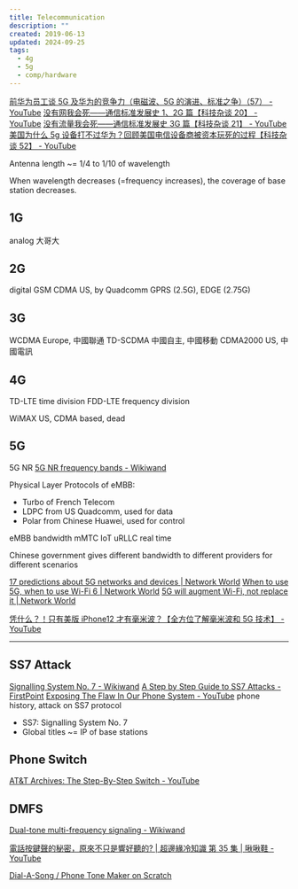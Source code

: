 ```yaml
---
title: Telecommunication
description: ""
created: 2019-06-13
updated: 2024-09-25
tags:
  - 4g
  - 5g
  - comp/hardware
---
```


[前华为员工谈 5G 及华为的竞争力（电磁波、5G 的演进、标准之争）（57） - YouTube](https://www.youtube.com/watch?v=n8bYXMSRY_Y)
[没有网我会死——通信标准发展史 1、2G 篇【科技杂谈 20】 - YouTube](https://www.youtube.com/watch?v=U3M6mUXAz4I)
[没有流量我会死——通信标准发展史 3G 篇【科技杂谈 21】 - YouTube](https://www.youtube.com/watch?v=pt5CxHSvqdE)
[美国为什么 5g 设备打不过华为？回顾美国电信设备商被资本玩死的过程【科技杂谈 52】 - YouTube](https://www.youtube.com/watch?v=sjjnMwnm2IY)

Antenna length ~= 1/4 to 1/10 of wavelength

When wavelength decreases (=frequency increases), the coverage of base station decreases.

## 1G

analog 大哥大

## 2G

digital
GSM
CDMA US, by Quadcomm
GPRS (2.5G), EDGE (2.75G)

## 3G

WCDMA Europe, 中國聯通
TD-SCDMA 中國自主, 中國移動
CDMA2000 US, 中國電訊

## 4G

TD-LTE time division
FDD-LTE frequency division

WiMAX US, CDMA based, dead

## 5G

5G NR
[5G NR frequency bands - Wikiwand](https://omni.wikiwand.com/en/5G_NR_frequency_bands)

Physical Layer Protocols of eMBB:

- Turbo of French Telecom
- LDPC from US Quadcomm, used for data
- Polar from Chinese Huawei, used for control

eMBB bandwidth
mMTC IoT
uRLLC real time

Chinese government gives different bandwidth to different providers for different scenarios

[17 predictions about 5G networks and devices | Network World](https://www.networkworld.com/article/3403358/17-predictions-about-5g-networks-and-devices.html)
[When to use 5G, when to use Wi-Fi 6 | Network World](https://www.networkworld.com/article/3402316/when-to-use-5g-when-to-use-wi-fi-6.html)
[5G will augment Wi-Fi, not replace it | Network World](https://www.networkworld.com/article/3399978/5g-will-augment-wi-fi-not-replace-it.html)

[凭什么？！只有美版 iPhone12 才有毫米波？【全方位了解毫米波和 5G 技术】 - YouTube](https://www.youtube.com/watch?v=JFHXMqm_Iwc)

---

## SS7 Attack

[Signalling System No. 7 - Wikiwand](https://www.wikiwand.com/en/articles/Signalling_System_No._7)
[A Step by Step Guide to SS7 Attacks - FirstPoint](https://www.firstpoint-mg.com/blog/ss7-attack-guide/)
[Exposing The Flaw In Our Phone System - YouTube](https://www.youtube.com/watch?v=wVyu7NB7W6Y) phone history, attack on SS7 protocol

- SS7: Signalling System No. 7
- Global titles ~= IP of base stations

## Phone Switch

[AT&T Archives: The Step-By-Step Switch - YouTube](https://www.youtube.com/watch?v=xZePwin92cI)

## DMFS

[Dual-tone multi-frequency signaling - Wikiwand](https://omni.wikiwand.com/en/Dual-tone_multi-frequency_signaling)

[電話按鍵聲的秘密，原來不只是響好聽的? | 超邊緣冷知識 第 35 集 | 啾啾鞋 - YouTube](https://www.youtube.com/watch?v=48xx6H-M4ZI)

[Dial-A-Song / Phone Tone Maker on Scratch](https://scratch.mit.edu/projects/254080/)

